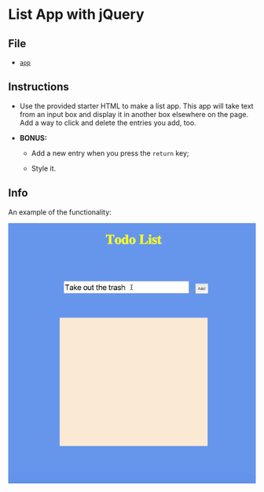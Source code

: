# List App with jQuery

## File

* [`app`](Unsolved/app.js)

## Instructions

* Use the provided starter HTML to make a list app. This app will take text from an input box and display it in another box elsewhere on the page. Add a way to click and delete the entries you add, too.

* **BONUS:**

  * Add a new entry when you press the `return` key;

  * Style it.

## Info

An example of the functionality:

![gif](Unsolved/make_this.gif)
